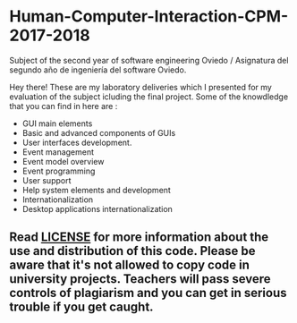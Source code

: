 # Human-Computer-Interaction-CPM-2017-2018
Subject of the second year of software engineering Oviedo / Asignatura del segundo año de ingeniería del software Oviedo.

Hey there!
These are my laboratory deliveries which I presented for my evaluation of the subject icluding the final project.
Some of the knowdledge that you can find in here are : <br />

- GUI main elements
- Basic and advanced components of GUIs 
- User interfaces development.
- Event management
- Event model overview
- Event programming
- User support
- Help system elements and development
- Internationalization
- Desktop applications internationalization



## __**Read [LICENSE](https://github.com/Niobe93/Computers-and-Networks-Fundamentals-FCR-2016-2017/edit/master/LICENSE) for more information about the use and distribution of this code. Please be aware that it's not allowed to copy code in university projects. Teachers will pass severe controls of plagiarism and you can get in serious trouble if you get caught.**__
